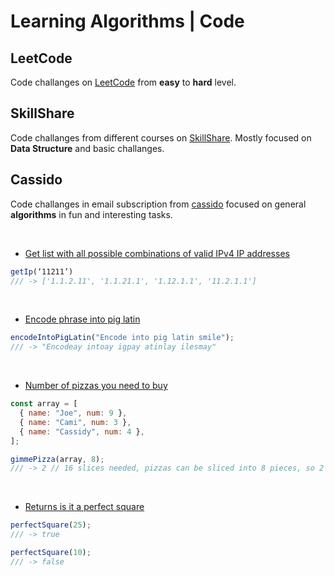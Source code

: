 # Learning Algorithms | Code

## LeetCode

Code challanges on [LeetCode](https://leetcode.com) from **easy** to **hard** level.

## SkillShare

Code challanges from different courses on [SkillShare](https://www.skillshare.com). Mostly focused on **Data Structure** and basic challanges.

## Cassido

Code challanges in email subscription from [cassido](https://cassidoo.co) focused on general **algorithms** in fun and interesting tasks.

&nbsp;

- [Get list with all possible combinations of valid IPv4 IP addresses](https://github.com/AlisaLiso/learning/blob/master/cassido/getIPsFromString.js)

```js
getIp(‘11211’)
/// -> ['1.1.2.11', '1.1.21.1', '1.12.1.1', '11.2.1.1']
```

&nbsp;

- [Encode phrase into pig latin](https://github.com/AlisaLiso/learning/blob/master/cassido/encodeIntoPigLatin.js)

```js
encodeIntoPigLatin("Encode into pig latin smile");
/// -> "Encodeay intoay igpay atinlay ilesmay"
```

&nbsp;

- [Number of pizzas you need to buy](https://github.com/AlisaLiso/learning/blob/master/cassido/gimmePizza.js)

```js
const array = [
  { name: "Joe", num: 9 },
  { name: "Cami", num: 3 },
  { name: "Cassidy", num: 4 },
];

gimmePizza(array, 8);
/// -> 2 // 16 slices needed, pizzas can be sliced into 8 pieces, so 2 pizzas should be ordered
```

&nbsp;

- [Returns is it a perfect square](https://github.com/AlisaLiso/learning/blob/master/cassido/perfectSquare.js)

```js
perfectSquare(25);
/// -> true

perfectSquare(10);
/// -> false
```
